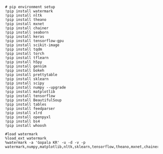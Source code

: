 
    # pip environment setup
    !pip install watermark
    !pip install nltk
    !pip install theano
    !pip install mxnet
    !pip install chainer
    !pip install seaborn
    !pip install keras
    !pip install tensorflow-gpu
    !pip install scikit-image
    !pip install tqdm
    !pip install torch
    !pip install tflearn
    !pip install h5py
    !pip install gensim
    !pip install bokeh
    !pip install prettytable
    !pip install sklearn
    !pip install scipy
    !pip install numpy --upgrade
    !pip install matplotlib
    !pip install tensorflow
    !pip install BeautifulSoup
    !pip install tables 
    !pip install feedparser
    !pip install xlrd
    !pip install openpyxl
    !pip install bs4
    !pip install whoosh
      
    #load watermark
    %load_ext watermark
    %watermark -a 'Gopala KR' -u -d -v -p watermark,numpy,matplotlib,nltk,sklearn,tensorflow,theano,mxnet,chainer,seaborn,keras,tflearn,bokeh,gensim
 
